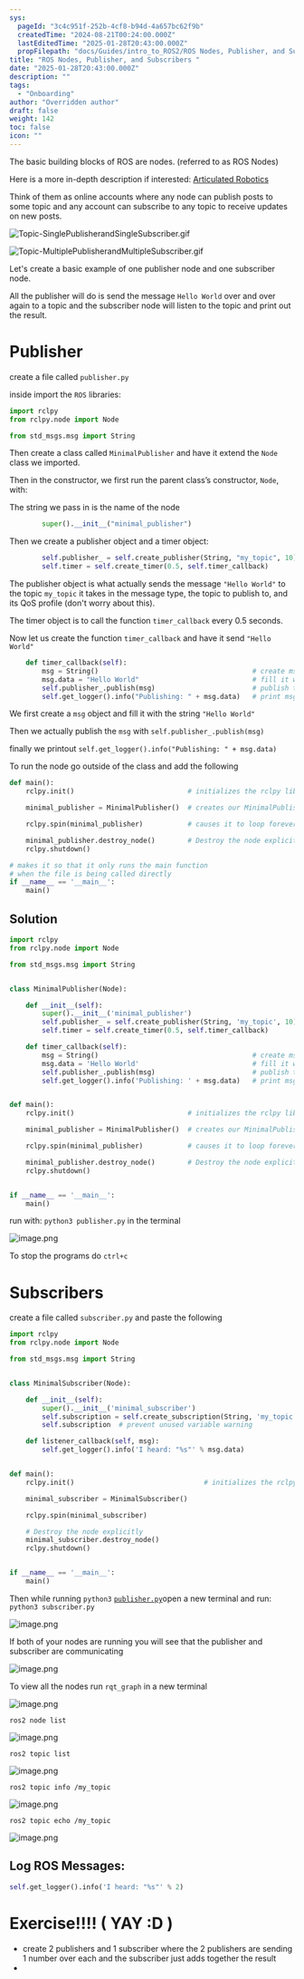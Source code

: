 ```yaml
---
sys:
  pageId: "3c4c951f-252b-4cf8-b94d-4a657bc62f9b"
  createdTime: "2024-08-21T00:24:00.000Z"
  lastEditedTime: "2025-01-28T20:43:00.000Z"
  propFilepath: "docs/Guides/intro_to_ROS2/ROS Nodes, Publisher, and Subscribers .md"
title: "ROS Nodes, Publisher, and Subscribers "
date: "2025-01-28T20:43:00.000Z"
description: ""
tags:
  - "Onboarding"
author: "Overridden author"
draft: false
weight: 142
toc: false
icon: ""
---
```


The basic building blocks of ROS are nodes. (referred to as ROS Nodes)

Here is a more in-depth description if interested: [Articulated Robotics](https://articulatedrobotics.xyz/tutorials/ready-for-ros/ros-overview#2-nodes)

Think of them as online accounts where any node can publish posts to some topic and any account can subscribe to any topic to receive updates on new posts.

![Topic-SinglePublisherandSingleSubscriber.gif](https://docs.ros.org/en/humble/_images/Topic-SinglePublisherandSingleSubscriber.gif)

![Topic-MultiplePublisherandMultipleSubscriber.gif](https://docs.ros.org/en/humble/_images/Topic-MultiplePublisherandMultipleSubscriber.gif)

Let's create a basic example of one publisher node and one subscriber node.

All the publisher will do is send the message `Hello World` over and over again to a topic and the subscriber node will listen to the topic and print out the result.

# Publisher

create a file called `publisher.py` 

inside import the `ROS` libraries:

```python
import rclpy
from rclpy.node import Node

from std_msgs.msg import String
```

Then create a class called `MinimalPublisher` and have it extend the `Node` class we imported.

Then in the constructor, we first run the parent class’s constructor, `Node`, with:

The string we pass in is the name of the node

```python
        super().__init__("minimal_publisher")
```

Then we create a publisher object and a timer object:

```python
        self.publisher_ = self.create_publisher(String, "my_topic", 10)
        self.timer = self.create_timer(0.5, self.timer_callback)
```

The publisher object is what actually sends the message `"Hello World"` to the topic `my_topic` it takes in the message type, the topic to publish to, and its QoS profile (don't worry about this).

The timer object is to call the function `timer_callback` every 0.5 seconds.

Now let us create the function `timer_callback` and have it send `"Hello World"`

```python
    def timer_callback(self):
        msg = String()                                      # create msg object
        msg.data = "Hello World"                            # fill it with data
        self.publisher_.publish(msg)                        # publish the message
        self.get_logger().info("Publishing: " + msg.data)   # print msg
```

We first create a `msg` object and fill it with the string `"Hello World"`

Then we actually publish the `msg` with `self.publisher_.publish(msg)`

finally we printout `self.get_logger().info("Publishing: " + msg.data)`

To run the node go outside of the class and add the following

```python
def main():
    rclpy.init()                            # initializes the rclpy library

    minimal_publisher = MinimalPublisher()  # creates our MinimalPublisher object

    rclpy.spin(minimal_publisher)           # causes it to loop forever

    minimal_publisher.destroy_node()        # Destroy the node explicitly
    rclpy.shutdown()

# makes it so that it only runs the main function
# when the file is being called directly
if __name__ == '__main__': 
    main()
```

## Solution

```python
import rclpy
from rclpy.node import Node

from std_msgs.msg import String


class MinimalPublisher(Node):

    def __init__(self):
        super().__init__('minimal_publisher')
        self.publisher_ = self.create_publisher(String, 'my_topic', 10)
        self.timer = self.create_timer(0.5, self.timer_callback)

    def timer_callback(self):
        msg = String()                                      # create msg object
        msg.data = 'Hello World'                            # fill it with data
        self.publisher_.publish(msg)                        # publish the message
        self.get_logger().info('Publishing: ' + msg.data)   # print msg


def main():
    rclpy.init()                            # initializes the rclpy library

    minimal_publisher = MinimalPublisher()  # creates our MinimalPublisher object

    rclpy.spin(minimal_publisher)           # causes it to loop forever

    minimal_publisher.destroy_node()        # Destroy the node explicitly
    rclpy.shutdown()


if __name__ == '__main__':
    main()
```

run with: `python3 publisher.py` in the terminal

![image.png](https://prod-files-secure.s3.us-west-2.amazonaws.com/d518164a-d88e-44d1-a4ee-3adb3bd8bce0/9214accb-ad5b-44f1-a31c-b3167c59138b/image.png?X-Amz-Algorithm=AWS4-HMAC-SHA256&X-Amz-Content-Sha256=UNSIGNED-PAYLOAD&X-Amz-Credential=ASIAZI2LB4664T4C4EPK%2F20250515%2Fus-west-2%2Fs3%2Faws4_request&X-Amz-Date=20250515T110743Z&X-Amz-Expires=3600&X-Amz-Security-Token=IQoJb3JpZ2luX2VjEHMaCXVzLXdlc3QtMiJGMEQCIHleaikOzM04N9AvkMYUBV8mkPq%2BQgNF26dC%2FXOZHs%2BwAiAWm8KpDwUsjknf43h8G8QEWpSae4IxGgLjOZg8UxB7jir%2FAwgsEAAaDDYzNzQyMzE4MzgwNSIM29Jkz5G48xYA3ECYKtwDkZ1ImNyAT1sCZXw6619T3tp7xTfh3hypYcazCphWz4Nd3WaETqgLdw%2BmpCtuY03ReLVuWpN%2BPQVAWnXPDCvxUu72FRCPd334f%2FnkM8CKGajyzrNa1yjDHRrlEQ0bXlGba1MAYQq%2FZiuifYwleS1WygkRRnNd%2FYtPZ5%2BI%2FWtMB6eNC2xvJj3BLWtqU23MbcFm4Af3IaGIERdvniFw2abcWLha6vhQq1LyjO8G5ZpZxzhzytwh6SjyXBIZZhAkpE5JN6xrwahkSb1hRmsU9OdvrQRa%2FYSvBBngtL9zxyzndA2d0XyhpmDXaH5iALn6uMvVANDTlgV02SnByPhJ1TSZ5jgwg2y7DNVImrglKBjGRGyGh1DB4Bwyzs9nKwz96TxpjSfM0rixFtti5lIXYHKkufU3P0%2BFeoamLMEw1Q8UlnzY2q17%2F0b3M2HLZbFSt4dX8jjzyhKjLA6Ehyj5QMML%2Bapob8eJBhz%2BOqW5789cffSxBytpL8WYlbeesWLZq%2B8vVHEtDiRa9ONrmbqz5HEcCVuXWOMiApxHdGvMf0Rp2H2JzDu0jPLIEzIcYXtj3hS6mvt6E2DwRlcBRvGD65e%2BJXuODroCEHOKMeZT8yYv%2FM%2BDEK%2FQ9hYNYs%2FJFikw84WXwQY6pgE%2F%2BdUtzxCRSmy04ZqYq1csNSbpWCv6ve%2BCsrw%2BPt4KVn6LFPP0rxwQgtTzYdo32a9WXr6LC6kZDx5f24YXZE8lfRT9QdV5jDZ10KwfrUZ6I%2B3fWc%2FWDLocY8GheUHG0EXuqvJtqi6pNtICMX8mRXEyeo3gmv4cAgyO4loR0snU32hgfMGCrN4pQH%2Bj2QjFjmEb%2B25gZzdv1zPyd3luweBWjg%2FM2iDK&X-Amz-Signature=105a6092a64bfc76b559186e30e03c971ceb5927f47ac19dc9a638f3f780923a&X-Amz-SignedHeaders=host&x-id=GetObject)

To stop the programs do `ctrl+c`

# Subscribers

create a file called `subscriber.py` and paste the following

```python
import rclpy
from rclpy.node import Node

from std_msgs.msg import String


class MinimalSubscriber(Node):

    def __init__(self):
        super().__init__('minimal_subscriber')
        self.subscription = self.create_subscription(String, 'my_topic', self.listener_callback, 10)
        self.subscription  # prevent unused variable warning

    def listener_callback(self, msg):
        self.get_logger().info('I heard: "%s"' % msg.data)


def main():
    rclpy.init()                                # initializes the rclpy library

    minimal_subscriber = MinimalSubscriber()

    rclpy.spin(minimal_subscriber)

    # Destroy the node explicitly
    minimal_subscriber.destroy_node()
    rclpy.shutdown()


if __name__ == '__main__':
    main()
```

Then while running `python3` [`publisher.py`](http://publisher.py/)open a new terminal and run: `python3 subscriber.py` 

![image.png](https://prod-files-secure.s3.us-west-2.amazonaws.com/d518164a-d88e-44d1-a4ee-3adb3bd8bce0/611fccf2-c738-4dbd-94e9-98f209092866/image.png?X-Amz-Algorithm=AWS4-HMAC-SHA256&X-Amz-Content-Sha256=UNSIGNED-PAYLOAD&X-Amz-Credential=ASIAZI2LB4664T4C4EPK%2F20250515%2Fus-west-2%2Fs3%2Faws4_request&X-Amz-Date=20250515T110743Z&X-Amz-Expires=3600&X-Amz-Security-Token=IQoJb3JpZ2luX2VjEHMaCXVzLXdlc3QtMiJGMEQCIHleaikOzM04N9AvkMYUBV8mkPq%2BQgNF26dC%2FXOZHs%2BwAiAWm8KpDwUsjknf43h8G8QEWpSae4IxGgLjOZg8UxB7jir%2FAwgsEAAaDDYzNzQyMzE4MzgwNSIM29Jkz5G48xYA3ECYKtwDkZ1ImNyAT1sCZXw6619T3tp7xTfh3hypYcazCphWz4Nd3WaETqgLdw%2BmpCtuY03ReLVuWpN%2BPQVAWnXPDCvxUu72FRCPd334f%2FnkM8CKGajyzrNa1yjDHRrlEQ0bXlGba1MAYQq%2FZiuifYwleS1WygkRRnNd%2FYtPZ5%2BI%2FWtMB6eNC2xvJj3BLWtqU23MbcFm4Af3IaGIERdvniFw2abcWLha6vhQq1LyjO8G5ZpZxzhzytwh6SjyXBIZZhAkpE5JN6xrwahkSb1hRmsU9OdvrQRa%2FYSvBBngtL9zxyzndA2d0XyhpmDXaH5iALn6uMvVANDTlgV02SnByPhJ1TSZ5jgwg2y7DNVImrglKBjGRGyGh1DB4Bwyzs9nKwz96TxpjSfM0rixFtti5lIXYHKkufU3P0%2BFeoamLMEw1Q8UlnzY2q17%2F0b3M2HLZbFSt4dX8jjzyhKjLA6Ehyj5QMML%2Bapob8eJBhz%2BOqW5789cffSxBytpL8WYlbeesWLZq%2B8vVHEtDiRa9ONrmbqz5HEcCVuXWOMiApxHdGvMf0Rp2H2JzDu0jPLIEzIcYXtj3hS6mvt6E2DwRlcBRvGD65e%2BJXuODroCEHOKMeZT8yYv%2FM%2BDEK%2FQ9hYNYs%2FJFikw84WXwQY6pgE%2F%2BdUtzxCRSmy04ZqYq1csNSbpWCv6ve%2BCsrw%2BPt4KVn6LFPP0rxwQgtTzYdo32a9WXr6LC6kZDx5f24YXZE8lfRT9QdV5jDZ10KwfrUZ6I%2B3fWc%2FWDLocY8GheUHG0EXuqvJtqi6pNtICMX8mRXEyeo3gmv4cAgyO4loR0snU32hgfMGCrN4pQH%2Bj2QjFjmEb%2B25gZzdv1zPyd3luweBWjg%2FM2iDK&X-Amz-Signature=71e4c524fa9ebdecfffd5888e847aad6b19170deedf027df44d05e2e73931f45&X-Amz-SignedHeaders=host&x-id=GetObject)

If both of your nodes are running you will see that the publisher and subscriber are communicating

![image.png](https://prod-files-secure.s3.us-west-2.amazonaws.com/d518164a-d88e-44d1-a4ee-3adb3bd8bce0/eea428b5-1cf0-43bb-a30b-81cbaf6c5c78/image.png?X-Amz-Algorithm=AWS4-HMAC-SHA256&X-Amz-Content-Sha256=UNSIGNED-PAYLOAD&X-Amz-Credential=ASIAZI2LB4664T4C4EPK%2F20250515%2Fus-west-2%2Fs3%2Faws4_request&X-Amz-Date=20250515T110743Z&X-Amz-Expires=3600&X-Amz-Security-Token=IQoJb3JpZ2luX2VjEHMaCXVzLXdlc3QtMiJGMEQCIHleaikOzM04N9AvkMYUBV8mkPq%2BQgNF26dC%2FXOZHs%2BwAiAWm8KpDwUsjknf43h8G8QEWpSae4IxGgLjOZg8UxB7jir%2FAwgsEAAaDDYzNzQyMzE4MzgwNSIM29Jkz5G48xYA3ECYKtwDkZ1ImNyAT1sCZXw6619T3tp7xTfh3hypYcazCphWz4Nd3WaETqgLdw%2BmpCtuY03ReLVuWpN%2BPQVAWnXPDCvxUu72FRCPd334f%2FnkM8CKGajyzrNa1yjDHRrlEQ0bXlGba1MAYQq%2FZiuifYwleS1WygkRRnNd%2FYtPZ5%2BI%2FWtMB6eNC2xvJj3BLWtqU23MbcFm4Af3IaGIERdvniFw2abcWLha6vhQq1LyjO8G5ZpZxzhzytwh6SjyXBIZZhAkpE5JN6xrwahkSb1hRmsU9OdvrQRa%2FYSvBBngtL9zxyzndA2d0XyhpmDXaH5iALn6uMvVANDTlgV02SnByPhJ1TSZ5jgwg2y7DNVImrglKBjGRGyGh1DB4Bwyzs9nKwz96TxpjSfM0rixFtti5lIXYHKkufU3P0%2BFeoamLMEw1Q8UlnzY2q17%2F0b3M2HLZbFSt4dX8jjzyhKjLA6Ehyj5QMML%2Bapob8eJBhz%2BOqW5789cffSxBytpL8WYlbeesWLZq%2B8vVHEtDiRa9ONrmbqz5HEcCVuXWOMiApxHdGvMf0Rp2H2JzDu0jPLIEzIcYXtj3hS6mvt6E2DwRlcBRvGD65e%2BJXuODroCEHOKMeZT8yYv%2FM%2BDEK%2FQ9hYNYs%2FJFikw84WXwQY6pgE%2F%2BdUtzxCRSmy04ZqYq1csNSbpWCv6ve%2BCsrw%2BPt4KVn6LFPP0rxwQgtTzYdo32a9WXr6LC6kZDx5f24YXZE8lfRT9QdV5jDZ10KwfrUZ6I%2B3fWc%2FWDLocY8GheUHG0EXuqvJtqi6pNtICMX8mRXEyeo3gmv4cAgyO4loR0snU32hgfMGCrN4pQH%2Bj2QjFjmEb%2B25gZzdv1zPyd3luweBWjg%2FM2iDK&X-Amz-Signature=8a924eb8d3b29cf6969eeaebdb3a43e5accddb27819f40be87ec2ac3ee0a7222&X-Amz-SignedHeaders=host&x-id=GetObject)

To view all the nodes run `rqt_graph` in a new terminal

![image.png](https://prod-files-secure.s3.us-west-2.amazonaws.com/d518164a-d88e-44d1-a4ee-3adb3bd8bce0/1d98e964-4318-4d62-b5c4-8c8f78368598/image.png?X-Amz-Algorithm=AWS4-HMAC-SHA256&X-Amz-Content-Sha256=UNSIGNED-PAYLOAD&X-Amz-Credential=ASIAZI2LB4664T4C4EPK%2F20250515%2Fus-west-2%2Fs3%2Faws4_request&X-Amz-Date=20250515T110743Z&X-Amz-Expires=3600&X-Amz-Security-Token=IQoJb3JpZ2luX2VjEHMaCXVzLXdlc3QtMiJGMEQCIHleaikOzM04N9AvkMYUBV8mkPq%2BQgNF26dC%2FXOZHs%2BwAiAWm8KpDwUsjknf43h8G8QEWpSae4IxGgLjOZg8UxB7jir%2FAwgsEAAaDDYzNzQyMzE4MzgwNSIM29Jkz5G48xYA3ECYKtwDkZ1ImNyAT1sCZXw6619T3tp7xTfh3hypYcazCphWz4Nd3WaETqgLdw%2BmpCtuY03ReLVuWpN%2BPQVAWnXPDCvxUu72FRCPd334f%2FnkM8CKGajyzrNa1yjDHRrlEQ0bXlGba1MAYQq%2FZiuifYwleS1WygkRRnNd%2FYtPZ5%2BI%2FWtMB6eNC2xvJj3BLWtqU23MbcFm4Af3IaGIERdvniFw2abcWLha6vhQq1LyjO8G5ZpZxzhzytwh6SjyXBIZZhAkpE5JN6xrwahkSb1hRmsU9OdvrQRa%2FYSvBBngtL9zxyzndA2d0XyhpmDXaH5iALn6uMvVANDTlgV02SnByPhJ1TSZ5jgwg2y7DNVImrglKBjGRGyGh1DB4Bwyzs9nKwz96TxpjSfM0rixFtti5lIXYHKkufU3P0%2BFeoamLMEw1Q8UlnzY2q17%2F0b3M2HLZbFSt4dX8jjzyhKjLA6Ehyj5QMML%2Bapob8eJBhz%2BOqW5789cffSxBytpL8WYlbeesWLZq%2B8vVHEtDiRa9ONrmbqz5HEcCVuXWOMiApxHdGvMf0Rp2H2JzDu0jPLIEzIcYXtj3hS6mvt6E2DwRlcBRvGD65e%2BJXuODroCEHOKMeZT8yYv%2FM%2BDEK%2FQ9hYNYs%2FJFikw84WXwQY6pgE%2F%2BdUtzxCRSmy04ZqYq1csNSbpWCv6ve%2BCsrw%2BPt4KVn6LFPP0rxwQgtTzYdo32a9WXr6LC6kZDx5f24YXZE8lfRT9QdV5jDZ10KwfrUZ6I%2B3fWc%2FWDLocY8GheUHG0EXuqvJtqi6pNtICMX8mRXEyeo3gmv4cAgyO4loR0snU32hgfMGCrN4pQH%2Bj2QjFjmEb%2B25gZzdv1zPyd3luweBWjg%2FM2iDK&X-Amz-Signature=c638671231341b43298cb7c1a6f28f1505277766bcf747c38b52162e7b54af88&X-Amz-SignedHeaders=host&x-id=GetObject)

`ros2 node list`

![image.png](https://prod-files-secure.s3.us-west-2.amazonaws.com/d518164a-d88e-44d1-a4ee-3adb3bd8bce0/680ac8cf-e6d9-4164-9ece-5b9a6fccffee/image.png?X-Amz-Algorithm=AWS4-HMAC-SHA256&X-Amz-Content-Sha256=UNSIGNED-PAYLOAD&X-Amz-Credential=ASIAZI2LB4664T4C4EPK%2F20250515%2Fus-west-2%2Fs3%2Faws4_request&X-Amz-Date=20250515T110743Z&X-Amz-Expires=3600&X-Amz-Security-Token=IQoJb3JpZ2luX2VjEHMaCXVzLXdlc3QtMiJGMEQCIHleaikOzM04N9AvkMYUBV8mkPq%2BQgNF26dC%2FXOZHs%2BwAiAWm8KpDwUsjknf43h8G8QEWpSae4IxGgLjOZg8UxB7jir%2FAwgsEAAaDDYzNzQyMzE4MzgwNSIM29Jkz5G48xYA3ECYKtwDkZ1ImNyAT1sCZXw6619T3tp7xTfh3hypYcazCphWz4Nd3WaETqgLdw%2BmpCtuY03ReLVuWpN%2BPQVAWnXPDCvxUu72FRCPd334f%2FnkM8CKGajyzrNa1yjDHRrlEQ0bXlGba1MAYQq%2FZiuifYwleS1WygkRRnNd%2FYtPZ5%2BI%2FWtMB6eNC2xvJj3BLWtqU23MbcFm4Af3IaGIERdvniFw2abcWLha6vhQq1LyjO8G5ZpZxzhzytwh6SjyXBIZZhAkpE5JN6xrwahkSb1hRmsU9OdvrQRa%2FYSvBBngtL9zxyzndA2d0XyhpmDXaH5iALn6uMvVANDTlgV02SnByPhJ1TSZ5jgwg2y7DNVImrglKBjGRGyGh1DB4Bwyzs9nKwz96TxpjSfM0rixFtti5lIXYHKkufU3P0%2BFeoamLMEw1Q8UlnzY2q17%2F0b3M2HLZbFSt4dX8jjzyhKjLA6Ehyj5QMML%2Bapob8eJBhz%2BOqW5789cffSxBytpL8WYlbeesWLZq%2B8vVHEtDiRa9ONrmbqz5HEcCVuXWOMiApxHdGvMf0Rp2H2JzDu0jPLIEzIcYXtj3hS6mvt6E2DwRlcBRvGD65e%2BJXuODroCEHOKMeZT8yYv%2FM%2BDEK%2FQ9hYNYs%2FJFikw84WXwQY6pgE%2F%2BdUtzxCRSmy04ZqYq1csNSbpWCv6ve%2BCsrw%2BPt4KVn6LFPP0rxwQgtTzYdo32a9WXr6LC6kZDx5f24YXZE8lfRT9QdV5jDZ10KwfrUZ6I%2B3fWc%2FWDLocY8GheUHG0EXuqvJtqi6pNtICMX8mRXEyeo3gmv4cAgyO4loR0snU32hgfMGCrN4pQH%2Bj2QjFjmEb%2B25gZzdv1zPyd3luweBWjg%2FM2iDK&X-Amz-Signature=35e0faf943c981a5e9400b3855f1eaeb7c5daca91a74f5ffce57aa66fd449445&X-Amz-SignedHeaders=host&x-id=GetObject)

`ros2 topic list`

![image.png](https://prod-files-secure.s3.us-west-2.amazonaws.com/d518164a-d88e-44d1-a4ee-3adb3bd8bce0/eee2ebe1-27ef-4a4a-96fb-2ca54126fb29/image.png?X-Amz-Algorithm=AWS4-HMAC-SHA256&X-Amz-Content-Sha256=UNSIGNED-PAYLOAD&X-Amz-Credential=ASIAZI2LB4664T4C4EPK%2F20250515%2Fus-west-2%2Fs3%2Faws4_request&X-Amz-Date=20250515T110743Z&X-Amz-Expires=3600&X-Amz-Security-Token=IQoJb3JpZ2luX2VjEHMaCXVzLXdlc3QtMiJGMEQCIHleaikOzM04N9AvkMYUBV8mkPq%2BQgNF26dC%2FXOZHs%2BwAiAWm8KpDwUsjknf43h8G8QEWpSae4IxGgLjOZg8UxB7jir%2FAwgsEAAaDDYzNzQyMzE4MzgwNSIM29Jkz5G48xYA3ECYKtwDkZ1ImNyAT1sCZXw6619T3tp7xTfh3hypYcazCphWz4Nd3WaETqgLdw%2BmpCtuY03ReLVuWpN%2BPQVAWnXPDCvxUu72FRCPd334f%2FnkM8CKGajyzrNa1yjDHRrlEQ0bXlGba1MAYQq%2FZiuifYwleS1WygkRRnNd%2FYtPZ5%2BI%2FWtMB6eNC2xvJj3BLWtqU23MbcFm4Af3IaGIERdvniFw2abcWLha6vhQq1LyjO8G5ZpZxzhzytwh6SjyXBIZZhAkpE5JN6xrwahkSb1hRmsU9OdvrQRa%2FYSvBBngtL9zxyzndA2d0XyhpmDXaH5iALn6uMvVANDTlgV02SnByPhJ1TSZ5jgwg2y7DNVImrglKBjGRGyGh1DB4Bwyzs9nKwz96TxpjSfM0rixFtti5lIXYHKkufU3P0%2BFeoamLMEw1Q8UlnzY2q17%2F0b3M2HLZbFSt4dX8jjzyhKjLA6Ehyj5QMML%2Bapob8eJBhz%2BOqW5789cffSxBytpL8WYlbeesWLZq%2B8vVHEtDiRa9ONrmbqz5HEcCVuXWOMiApxHdGvMf0Rp2H2JzDu0jPLIEzIcYXtj3hS6mvt6E2DwRlcBRvGD65e%2BJXuODroCEHOKMeZT8yYv%2FM%2BDEK%2FQ9hYNYs%2FJFikw84WXwQY6pgE%2F%2BdUtzxCRSmy04ZqYq1csNSbpWCv6ve%2BCsrw%2BPt4KVn6LFPP0rxwQgtTzYdo32a9WXr6LC6kZDx5f24YXZE8lfRT9QdV5jDZ10KwfrUZ6I%2B3fWc%2FWDLocY8GheUHG0EXuqvJtqi6pNtICMX8mRXEyeo3gmv4cAgyO4loR0snU32hgfMGCrN4pQH%2Bj2QjFjmEb%2B25gZzdv1zPyd3luweBWjg%2FM2iDK&X-Amz-Signature=161586aa54d8bc76b4c1e62529c0dc14518d6799ce385b19ea5edecdb62c88c4&X-Amz-SignedHeaders=host&x-id=GetObject)

`ros2 topic info /my_topic`

![image.png](https://prod-files-secure.s3.us-west-2.amazonaws.com/d518164a-d88e-44d1-a4ee-3adb3bd8bce0/6288ef12-cb9e-406f-b9eb-65feed3a9011/image.png?X-Amz-Algorithm=AWS4-HMAC-SHA256&X-Amz-Content-Sha256=UNSIGNED-PAYLOAD&X-Amz-Credential=ASIAZI2LB4664T4C4EPK%2F20250515%2Fus-west-2%2Fs3%2Faws4_request&X-Amz-Date=20250515T110743Z&X-Amz-Expires=3600&X-Amz-Security-Token=IQoJb3JpZ2luX2VjEHMaCXVzLXdlc3QtMiJGMEQCIHleaikOzM04N9AvkMYUBV8mkPq%2BQgNF26dC%2FXOZHs%2BwAiAWm8KpDwUsjknf43h8G8QEWpSae4IxGgLjOZg8UxB7jir%2FAwgsEAAaDDYzNzQyMzE4MzgwNSIM29Jkz5G48xYA3ECYKtwDkZ1ImNyAT1sCZXw6619T3tp7xTfh3hypYcazCphWz4Nd3WaETqgLdw%2BmpCtuY03ReLVuWpN%2BPQVAWnXPDCvxUu72FRCPd334f%2FnkM8CKGajyzrNa1yjDHRrlEQ0bXlGba1MAYQq%2FZiuifYwleS1WygkRRnNd%2FYtPZ5%2BI%2FWtMB6eNC2xvJj3BLWtqU23MbcFm4Af3IaGIERdvniFw2abcWLha6vhQq1LyjO8G5ZpZxzhzytwh6SjyXBIZZhAkpE5JN6xrwahkSb1hRmsU9OdvrQRa%2FYSvBBngtL9zxyzndA2d0XyhpmDXaH5iALn6uMvVANDTlgV02SnByPhJ1TSZ5jgwg2y7DNVImrglKBjGRGyGh1DB4Bwyzs9nKwz96TxpjSfM0rixFtti5lIXYHKkufU3P0%2BFeoamLMEw1Q8UlnzY2q17%2F0b3M2HLZbFSt4dX8jjzyhKjLA6Ehyj5QMML%2Bapob8eJBhz%2BOqW5789cffSxBytpL8WYlbeesWLZq%2B8vVHEtDiRa9ONrmbqz5HEcCVuXWOMiApxHdGvMf0Rp2H2JzDu0jPLIEzIcYXtj3hS6mvt6E2DwRlcBRvGD65e%2BJXuODroCEHOKMeZT8yYv%2FM%2BDEK%2FQ9hYNYs%2FJFikw84WXwQY6pgE%2F%2BdUtzxCRSmy04ZqYq1csNSbpWCv6ve%2BCsrw%2BPt4KVn6LFPP0rxwQgtTzYdo32a9WXr6LC6kZDx5f24YXZE8lfRT9QdV5jDZ10KwfrUZ6I%2B3fWc%2FWDLocY8GheUHG0EXuqvJtqi6pNtICMX8mRXEyeo3gmv4cAgyO4loR0snU32hgfMGCrN4pQH%2Bj2QjFjmEb%2B25gZzdv1zPyd3luweBWjg%2FM2iDK&X-Amz-Signature=15a6937db337f9d7f0ebc48f9580120e1a796554c6a28617a5d57e0e180d6ff1&X-Amz-SignedHeaders=host&x-id=GetObject)

`ros2 topic echo /my_topic`

![image.png](https://prod-files-secure.s3.us-west-2.amazonaws.com/d518164a-d88e-44d1-a4ee-3adb3bd8bce0/0a6fcb4d-422d-4a6c-a803-749ef4adf2c6/image.png?X-Amz-Algorithm=AWS4-HMAC-SHA256&X-Amz-Content-Sha256=UNSIGNED-PAYLOAD&X-Amz-Credential=ASIAZI2LB4664T4C4EPK%2F20250515%2Fus-west-2%2Fs3%2Faws4_request&X-Amz-Date=20250515T110743Z&X-Amz-Expires=3600&X-Amz-Security-Token=IQoJb3JpZ2luX2VjEHMaCXVzLXdlc3QtMiJGMEQCIHleaikOzM04N9AvkMYUBV8mkPq%2BQgNF26dC%2FXOZHs%2BwAiAWm8KpDwUsjknf43h8G8QEWpSae4IxGgLjOZg8UxB7jir%2FAwgsEAAaDDYzNzQyMzE4MzgwNSIM29Jkz5G48xYA3ECYKtwDkZ1ImNyAT1sCZXw6619T3tp7xTfh3hypYcazCphWz4Nd3WaETqgLdw%2BmpCtuY03ReLVuWpN%2BPQVAWnXPDCvxUu72FRCPd334f%2FnkM8CKGajyzrNa1yjDHRrlEQ0bXlGba1MAYQq%2FZiuifYwleS1WygkRRnNd%2FYtPZ5%2BI%2FWtMB6eNC2xvJj3BLWtqU23MbcFm4Af3IaGIERdvniFw2abcWLha6vhQq1LyjO8G5ZpZxzhzytwh6SjyXBIZZhAkpE5JN6xrwahkSb1hRmsU9OdvrQRa%2FYSvBBngtL9zxyzndA2d0XyhpmDXaH5iALn6uMvVANDTlgV02SnByPhJ1TSZ5jgwg2y7DNVImrglKBjGRGyGh1DB4Bwyzs9nKwz96TxpjSfM0rixFtti5lIXYHKkufU3P0%2BFeoamLMEw1Q8UlnzY2q17%2F0b3M2HLZbFSt4dX8jjzyhKjLA6Ehyj5QMML%2Bapob8eJBhz%2BOqW5789cffSxBytpL8WYlbeesWLZq%2B8vVHEtDiRa9ONrmbqz5HEcCVuXWOMiApxHdGvMf0Rp2H2JzDu0jPLIEzIcYXtj3hS6mvt6E2DwRlcBRvGD65e%2BJXuODroCEHOKMeZT8yYv%2FM%2BDEK%2FQ9hYNYs%2FJFikw84WXwQY6pgE%2F%2BdUtzxCRSmy04ZqYq1csNSbpWCv6ve%2BCsrw%2BPt4KVn6LFPP0rxwQgtTzYdo32a9WXr6LC6kZDx5f24YXZE8lfRT9QdV5jDZ10KwfrUZ6I%2B3fWc%2FWDLocY8GheUHG0EXuqvJtqi6pNtICMX8mRXEyeo3gmv4cAgyO4loR0snU32hgfMGCrN4pQH%2Bj2QjFjmEb%2B25gZzdv1zPyd3luweBWjg%2FM2iDK&X-Amz-Signature=88880910f305fe37d975eea78eee89f1becd703c791a526996a56f33d205f7f6&X-Amz-SignedHeaders=host&x-id=GetObject)

## Log ROS Messages:

```python
self.get_logger().info('I heard: "%s"' % 2)
```

# Exercise!!!! ( YAY :D )

- create 2 publishers and 1 subscriber where the 2 publishers are sending 1 number over each and the subscriber just adds together the result
- 
